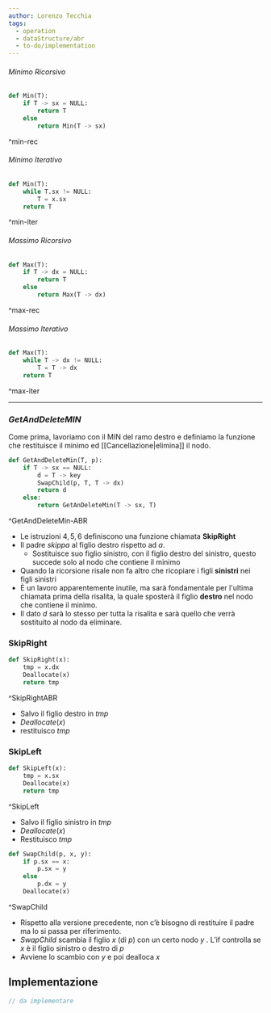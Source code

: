 ```yaml
---
author: Lorenzo Tecchia
tags:
  - operation
  - dataStructure/abr
  - to-do/implementation
---
```

###### Minimo Ricorsivo

```python
def Min(T):
	if T -> sx = NULL:
		return T
	else
		return Min(T -> sx)	
```
^min-rec

###### Minimo Iterativo

```python
def Min(T):
	while T.sx != NULL:
		T = x.sx
	return T
```
^min-iter

###### Massimo Ricorsivo

```python
def Max(T):
	if T -> dx = NULL:
		return T
	else
		return Max(T -> dx)

```
^max-rec

###### Massimo Iterativo

```python
def Max(T):
	while T -> dx != NULL:
		T = T -> dx
	return T
```
^max-iter

---
### $GetAndDeleteMIN$
Come prima, lavoriamo con il MIN del ramo destro e definiamo la funzione che restituisce il minimo ed [[Cancellazione|elimina]] il nodo.

```python
def GetAndDeleteMin(T, p):
	if T -> sx == NULL:
		d = T -> key
		SwapChild(p, T, T -> dx)
		return d
	else:
		return GetAnDeleteMin(T -> sx, T)
```
^GetAndDeleteMin-ABR

- Le istruzioni $4,5,6$ definiscono una funzione chiamata $\textbf{SkipRight}$
- Il padre $skippa$ al figlio destro rispetto ad $a$.
	- Sostituisce suo figlio sinistro, con il figlio destro del sinistro, questo succede solo al nodo che contiene il minimo 
- Quando la ricorsione risale non fa altro che ricopiare i figli **sinistri** nei figli sinistri
- È un lavoro apparentemente inutile, ma sarà fondamentale per l'ultima chiamata prima della risalita, la quale sposterà il figlio **destro** nel nodo che contiene il minimo. 
- Il dato $d$ sarà lo stesso per tutta la risalita e sarà quello che verrà sostituito al nodo da eliminare. 
### $\textbf{SkipRight}$

```python
def SkipRight(x):
	tmp = x.dx
	Deallocate(x)
	return tmp
```
^SkipRightABR

- Salvo il figlio destro in $tmp$
- $Deallocate(x)$
- restituisco $tmp$
### $\textbf{SkipLeft}$

```python
def SkipLeft(x):
	tmp = x.sx
	Deallocate(x)
	return tmp
```
^SkipLeft

- Salvo il figlio sinistro in $tmp$
- $Deallocate(x)$
- Restituisco $tmp$


```python
def SwapChild(p, x, y):
	if p.sx == x:
		p.sx = y
	else
		p.dx = y
	Deallocate(x)
```
^SwapChild

- Rispetto alla versione precedente, non c’è bisogno di restituire il padre ma lo si passa per riferimento.
 - $SwapChild$ scambia il figlio $x$ (di $p$) con un certo nodo $y$ . L’if controlla se $x$ è il figlio sinistro o destro di $p$  
- Avviene lo scambio con $y$ e poi dealloca $x$


## Implementazione
```C
// da implementare
```

